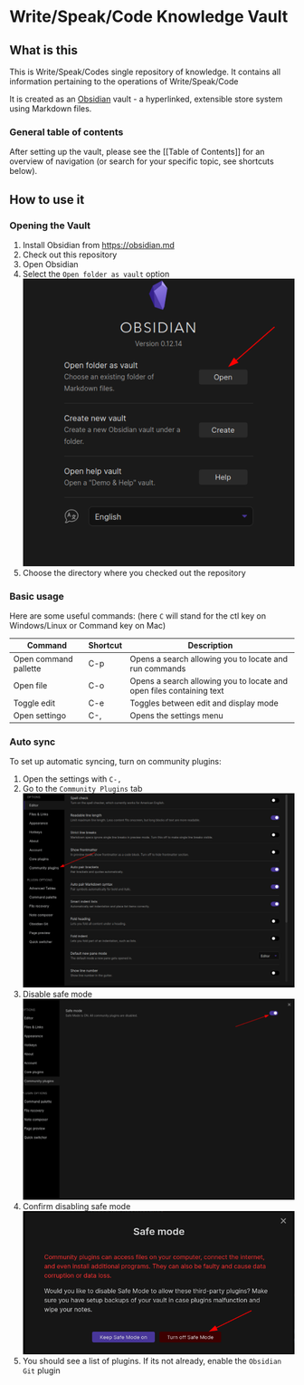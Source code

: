 # Write/Speak/Code Knowledge Vault

## What is this

This is Write/Speak/Codes single repository of knowledge. It contains all information pertaining to the operations of Write/Speak/Code

It is created as an [Obsidian](https://obsidian.md) vault - a hyperlinked, extensible store system using Markdown files.

### General table of contents

After setting up the vault, please see the [[Table of Contents]] for an overview of navigation (or search for your specific topic, see shortcuts below).

 ## How to use it

### Opening the Vault
 1. Install Obsidian from https://obsidian.md
 2. Check out this repository
 3. Open Obsidian
 4. Select the `Open folder as vault` option ![2021-09-06_19-40.png](binaries/README/2021-09-06_19-40.png)
 5. Choose the directory where you checked out the repository

### Basic usage

Here are some useful commands:
(here `C` will stand for the ctl key on Windows/Linux or Command key on Mac)

| Command               | Shortcut | Description                                                          |
| --------------------- | -------- | -------------------------------------------------------------------- |
| Open command pallette | C-p      | Opens a search allowing you to locate and run commands               |
| Open file             | C-o      | Opens a search allowing you to locate and open files containing text |
| Toggle edit           | C-e      | Toggles between edit and display mode                                |
| Open settingo         | C-,      | Opens the settings menu                                                                     |

### Auto sync

To set up automatic syncing, turn on community plugins:

1. Open the settings with `C-,`
2. Go to the `Community Plugins` tab ![2021-09-06_19-54.png](binaries/README/2021-09-06_19-54.png)
3. Disable safe mode ![2021-09-06_19-55.png](binaries/README/2021-09-06_19-55.png)
4. Confirm disabling safe mode ![2021-09-06_19-56.png](binaries/README/2021-09-06_19-56.png)
5.  You should see a list of plugins. If its not already, enable the `Obsidian Git` plugin